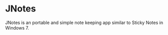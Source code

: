 JNotes
======

JNotes is an portable and simple note keeping app similar to Sticky Notes in Windows 7.
